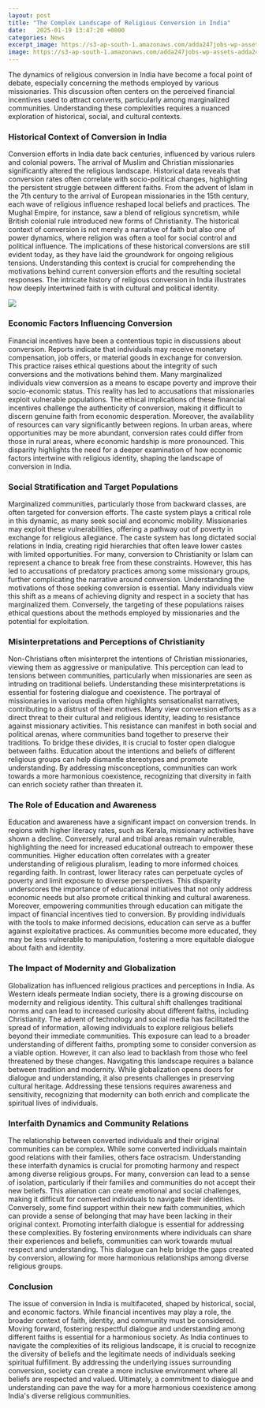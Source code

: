 ```yaml
---
layout: post
title: "The Complex Landscape of Religious Conversion in India"
date:   2025-01-19 13:47:20 +0000
categories: News
excerpt_image: https://s3-ap-south-1.amazonaws.com/adda247jobs-wp-assets-adda247/articles/wp-content/uploads/2023/05/12210724/Religious-Conversion-in-India.jpg
image: https://s3-ap-south-1.amazonaws.com/adda247jobs-wp-assets-adda247/articles/wp-content/uploads/2023/05/12210724/Religious-Conversion-in-India.jpg
---
```


The dynamics of religious conversion in India have become a focal point of debate, especially concerning the methods employed by various missionaries. This discussion often centers on the perceived financial incentives used to attract converts, particularly among marginalized communities. Understanding these complexities requires a nuanced exploration of historical, social, and cultural contexts.
### Historical Context of Conversion in India
Conversion efforts in India date back centuries, influenced by various rulers and colonial powers. The arrival of Muslim and Christian missionaries significantly altered the religious landscape. Historical data reveals that conversion rates often correlate with socio-political changes, highlighting the persistent struggle between different faiths.
From the advent of Islam in the 7th century to the arrival of European missionaries in the 15th century, each wave of religious influence reshaped local beliefs and practices. The Mughal Empire, for instance, saw a blend of religious syncretism, while British colonial rule introduced new forms of Christianity. The historical context of conversion is not merely a narrative of faith but also one of power dynamics, where religion was often a tool for social control and political influence.
The implications of these historical conversions are still evident today, as they have laid the groundwork for ongoing religious tensions. Understanding this context is crucial for comprehending the motivations behind current conversion efforts and the resulting societal responses. The intricate history of religious conversion in India illustrates how deeply intertwined faith is with cultural and political identity.

![](https://s3-ap-south-1.amazonaws.com/adda247jobs-wp-assets-adda247/articles/wp-content/uploads/2023/05/12210724/Religious-Conversion-in-India.jpg)
### Economic Factors Influencing Conversion
Financial incentives have been a contentious topic in discussions about conversion. Reports indicate that individuals may receive monetary compensation, job offers, or material goods in exchange for conversion. This practice raises ethical questions about the integrity of such conversions and the motivations behind them.
Many marginalized individuals view conversion as a means to escape poverty and improve their socio-economic status. This reality has led to accusations that missionaries exploit vulnerable populations. The ethical implications of these financial incentives challenge the authenticity of conversion, making it difficult to discern genuine faith from economic desperation.
Moreover, the availability of resources can vary significantly between regions. In urban areas, where opportunities may be more abundant, conversion rates could differ from those in rural areas, where economic hardship is more pronounced. This disparity highlights the need for a deeper examination of how economic factors intertwine with religious identity, shaping the landscape of conversion in India.
### Social Stratification and Target Populations
Marginalized communities, particularly those from backward classes, are often targeted for conversion efforts. The caste system plays a critical role in this dynamic, as many seek social and economic mobility. Missionaries may exploit these vulnerabilities, offering a pathway out of poverty in exchange for religious allegiance.
The caste system has long dictated social relations in India, creating rigid hierarchies that often leave lower castes with limited opportunities. For many, conversion to Christianity or Islam can represent a chance to break free from these constraints. However, this has led to accusations of predatory practices among some missionary groups, further complicating the narrative around conversion.
Understanding the motivations of those seeking conversion is essential. Many individuals view this shift as a means of achieving dignity and respect in a society that has marginalized them. Conversely, the targeting of these populations raises ethical questions about the methods employed by missionaries and the potential for exploitation. 
### Misinterpretations and Perceptions of Christianity
Non-Christians often misinterpret the intentions of Christian missionaries, viewing them as aggressive or manipulative. This perception can lead to tensions between communities, particularly when missionaries are seen as intruding on traditional beliefs. Understanding these misinterpretations is essential for fostering dialogue and coexistence.
The portrayal of missionaries in various media often highlights sensationalist narratives, contributing to a distrust of their motives. Many view conversion efforts as a direct threat to their cultural and religious identity, leading to resistance against missionary activities. This resistance can manifest in both social and political arenas, where communities band together to preserve their traditions.
To bridge these divides, it is crucial to foster open dialogue between faiths. Education about the intentions and beliefs of different religious groups can help dismantle stereotypes and promote understanding. By addressing misconceptions, communities can work towards a more harmonious coexistence, recognizing that diversity in faith can enrich society rather than threaten it.
### The Role of Education and Awareness
Education and awareness have a significant impact on conversion trends. In regions with higher literacy rates, such as Kerala, missionary activities have shown a decline. Conversely, rural and tribal areas remain vulnerable, highlighting the need for increased educational outreach to empower these communities.
Higher education often correlates with a greater understanding of religious pluralism, leading to more informed choices regarding faith. In contrast, lower literacy rates can perpetuate cycles of poverty and limit exposure to diverse perspectives. This disparity underscores the importance of educational initiatives that not only address economic needs but also promote critical thinking and cultural awareness.
Moreover, empowering communities through education can mitigate the impact of financial incentives tied to conversion. By providing individuals with the tools to make informed decisions, education can serve as a buffer against exploitative practices. As communities become more educated, they may be less vulnerable to manipulation, fostering a more equitable dialogue about faith and identity.
### The Impact of Modernity and Globalization
Globalization has influenced religious practices and perceptions in India. As Western ideals permeate Indian society, there is a growing discourse on modernity and religious identity. This cultural shift challenges traditional norms and can lead to increased curiosity about different faiths, including Christianity.
The advent of technology and social media has facilitated the spread of information, allowing individuals to explore religious beliefs beyond their immediate communities. This exposure can lead to a broader understanding of different faiths, prompting some to consider conversion as a viable option. However, it can also lead to backlash from those who feel threatened by these changes.
Navigating this landscape requires a balance between tradition and modernity. While globalization opens doors for dialogue and understanding, it also presents challenges in preserving cultural heritage. Addressing these tensions requires awareness and sensitivity, recognizing that modernity can both enrich and complicate the spiritual lives of individuals.
### Interfaith Dynamics and Community Relations
The relationship between converted individuals and their original communities can be complex. While some converted individuals maintain good relations with their families, others face ostracism. Understanding these interfaith dynamics is crucial for promoting harmony and respect among diverse religious groups.
For many, conversion can lead to a sense of isolation, particularly if their families and communities do not accept their new beliefs. This alienation can create emotional and social challenges, making it difficult for converted individuals to navigate their identities. Conversely, some find support within their new faith communities, which can provide a sense of belonging that may have been lacking in their original context.
Promoting interfaith dialogue is essential for addressing these complexities. By fostering environments where individuals can share their experiences and beliefs, communities can work towards mutual respect and understanding. This dialogue can help bridge the gaps created by conversion, allowing for more harmonious relationships among diverse religious groups.
### Conclusion
The issue of conversion in India is multifaceted, shaped by historical, social, and economic factors. While financial incentives may play a role, the broader context of faith, identity, and community must be considered. Moving forward, fostering respectful dialogue and understanding among different faiths is essential for a harmonious society.
As India continues to navigate the complexities of its religious landscape, it is crucial to recognize the diversity of beliefs and the legitimate needs of individuals seeking spiritual fulfillment. By addressing the underlying issues surrounding conversion, society can create a more inclusive environment where all beliefs are respected and valued. Ultimately, a commitment to dialogue and understanding can pave the way for a more harmonious coexistence among India's diverse religious communities.